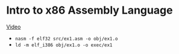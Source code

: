 # Intro to x86 Assembly Language

[Video](https://www.youtube.com/watch?v=wLXIWKUWpSs)

- `nasm -f elf32 src/ex1.asm -o obj/ex1.o`
- `ld -m elf_i386 obj/ex1.o -o exec/ex1`

